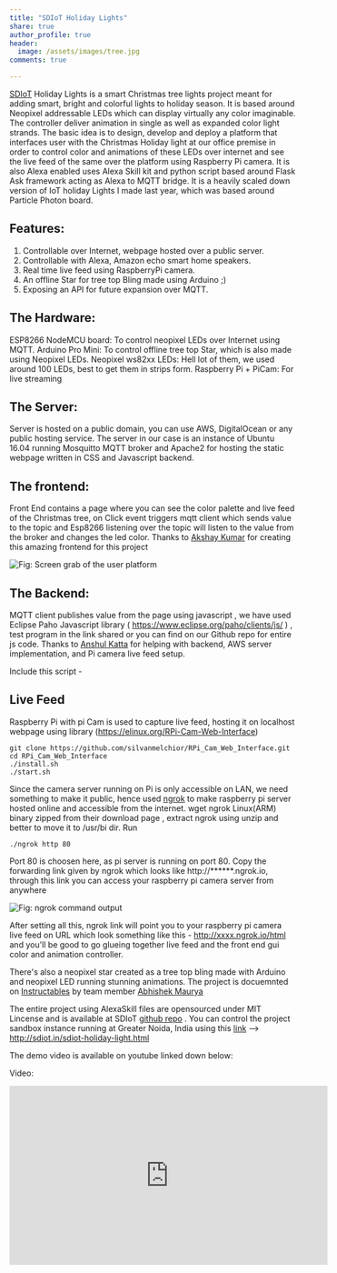 ```yaml
---
title: "SDIoT Holiday Lights"
share: true
author_profile: true
header:
  image: /assets/images/tree.jpg
comments: true  

---
```


[SDIoT](http://sdiot.in) Holiday Lights is a smart Christmas tree lights project meant for adding smart, bright and colorful lights to holiday season. It is based around Neopixel addressable LEDs which can display virtually any color imaginable. The controller deliver animation in single as well as expanded color light strands. The basic idea is to design, develop and deploy a platform that interfaces user with the Christmas Holiday light at our office premise in order to control color and animations of these LEDs over internet and see the live feed of the same over the platform using Raspberry Pi camera. It is also Alexa enabled uses Alexa Skill kit and python script based around Flask Ask framework acting as Alexa to MQTT bridge. It is a heavily scaled down version of IoT holiday Lights I made last year, which was based around Particle Photon board.

## Features:

1. Controllable over Internet, webpage hosted over a public server.
2. Controllable with Alexa, Amazon echo smart home speakers.
3. Real time live feed using RaspberryPi camera.
4. An offline Star for tree top Bling made using Arduino ;)
5. Exposing an API for future expansion over MQTT.

## The Hardware:

ESP8266 NodeMCU board: To control neopixel LEDs over Internet using MQTT.
Arduino Pro Mini: To control offline tree top Star, which is also made using Neopixel LEDs.
Neopixel ws82xx LEDs: Hell lot of them, we used around 100 LEDs, best to get them in strips form.
Raspberry Pi + PiCam: For live streaming

## The Server: 

Server is hosted on a public domain, you can use AWS, DigitalOcean or any public hosting service. The server in our case is an instance of Ubuntu 16.04 running Mosquitto MQTT broker and Apache2 for hosting the static webpage written in CSS and Javascript backend.

## The frontend:

Front End contains a page where you can see the color palette and live feed of the Christmas tree, on Click event triggers mqtt client which sends value to the topic and Esp8266 listening over the topic will listen to the value from the broker and changes the led color. Thanks to [Akshay Kumar](https://github.com/git-akshay) for creating this amazing frontend for this project

![Fig: Screen grab of the user platform](https://github.com/iayanpahwa/iayanpahwa.github.io/blob/master/assets/images/fe.jpg "Fig: Screen grab of the user platform")

## The Backend:

MQTT client publishes value from the page using javascript , we have used Eclipse Paho Javascript library ( https://www.eclipse.org/paho/clients/js/ ) , test program in the link shared or you can find on our Github repo for entire js code. Thanks to [Anshul Katta](https://www.linkedin.com/in/anshul-katta-93a48354) for helping with backend, AWS server implementation, and Pi camera live feed setup.

Include this script - <script src="https://cdnjs.cloudflare.com/ajax/libs/paho-mqtt/1.0.1/mqttws31.min.js" type="text/javascript"></script>

## Live Feed

Raspberry Pi with pi Cam is used to capture live feed, hosting it on localhost webpage using library (https://elinux.org/RPi-Cam-Web-Interface) 

```
git clone https://github.com/silvanmelchior/RPi_Cam_Web_Interface.git
cd RPi_Cam_Web_Interface
./install.sh
./start.sh

```

Since the camera server running on Pi is only accessible on LAN, we need something to make it public, hence used [ngrok](https://ngrok.com/) to make raspberry pi server hosted online and accessible from the internet. wget ngrok Linux(ARM) binary zipped from their download page , extract ngrok using unzip and better to move it to /usr/bi dir. Run 
```
./ngrok http 80
```  
Port 80 is choosen here, as pi server is running on port 80. Copy the forwarding link given by ngrok which looks like http://******.ngrok.io, through this link you can access your raspberry pi camera server from anywhere 

![Fig: ngrok command output](https://iayanpahwa.github.io/assets/images/ng.jpg "Fig: ngrok command output")


After setting all this, ngrok link will point you to your raspberry pi camera live feed on URL which look something like this - http://xxxx.ngrok.io/html and you'll be good to go glueing together live feed and the front end gui color and animation controller.

There's also a neopixel star created as a tree top bling made with Arduino and neopixel LED running stunning animations. The project is docuemnted on [Instructables](https://www.instructables.com/id/Christmas-Tree-Stop-Star-Bling/) by team member [Abhishek Maurya](https://github.com/iabhi16)

The entire project using AlexaSkill files are opensourced under MIT Lincense and is available at SDIoT [github repo](https://github.com/Team-SDIoT/IoT-Holiday-Lights) . You can control the project sandbox instance running at Greater Noida, India using this [link]() --> http://sdiot.in/sdiot-holiday-light.html

The demo video is available on youtube linked down below:

Video:
<iframe width="560" height="315" src="https://www.youtube.com/embed/XNCqcjIpwTw" frameborder="0" gesture="media" allow="encrypted-media" allowfullscreen></iframe>
